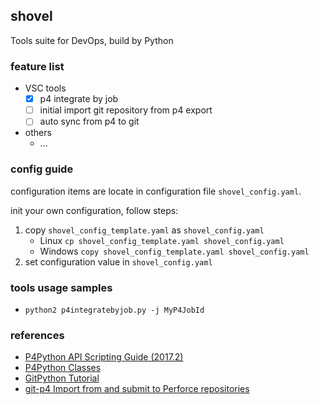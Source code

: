 ## shovel
Tools suite for DevOps, build by Python


### feature list

- VSC tools
  - [x] p4 integrate by job
  - [ ] initial import git repository from p4 export
  - [ ] auto sync from p4 to git
- others
  - ...

### config guide

configuration items are locate in configuration file `shovel_config.yaml`. 

init your own configuration, follow steps:
1. copy `shovel_config_template.yaml` as `shovel_config.yaml`
    - Linux `cp shovel_config_template.yaml shovel_config.yaml`
    - Windows `copy shovel_config_template.yaml shovel_config.yaml`
1. set configuration value in `shovel_config.yaml`

### tools usage samples

- `python2 p4integratebyjob.py -j MyP4JobId`

### references

- [P4Python API Scripting Guide (2017.2)](https://www.perforce.com/perforce/doc.current/manuals/p4python/index.html)
- [P4Python Classes](https://www.perforce.com/perforce/doc.current/manuals/p4python/index.html#P4Python/python.classes.html%3FTocPath%3DP4Python%7CP4Python%2520Classes%7C_____0)
- [GitPython Tutorial](https://gitpython.readthedocs.io/en/stable/tutorial.html)
- [git-p4 Import from and submit to Perforce repositories](https://git-scm.com/docs/git-p4)
 
